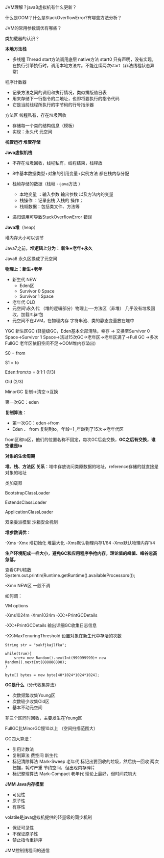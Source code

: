 JVM理解？java8虚拟机有什么更新？

什么是OOM？什么是StackOverflowError?有哪些方法分析？

JVM的常用参数调优有哪些？

类加载器的认识？



**本地方法栈**

- 多线程 Thread  start方法调用底层 native方法 start0 只有声明，没有实现，在执行引擎执行时，调用本地方法库。不能连续两次start（非法线程状态异常）

程序计数器 

- 记录方法之间的调用和执行情况，类似排版值日表
- 用来存储下一行指令的二地址，也即将要执行的指令代码
- 它是当前线程所执行的字节码的行号指示器

方法区  线程私有，存在垃圾回收

- 存储每一个类的结构信息（模板） 
- 实现：永久代  元空间



**栈管运行 堆管存储**  



**Java虚拟机栈**  

-  不存在垃圾回收，线程私有，线程结束，栈释放

- 8中基本数据类型+对象的引用变量+实例方法 都在栈内存分配

- 栈帧存储的数据（栈帧  --java方法 ）

  - 本地变量 ：输入参数 输出参数 以及方法内的变量
  - 栈操作 ：记录出栈 入栈的 操作；
  - 栈帧数据：包括类文件、方法等

  

- 递归调用可导致StackOverflowError  错误

**Java堆**（heap）

堆内存大小可以调节

Java7之前，**堆逻辑上分为： 新生+老年+永久**

Java8 永久区换成了元空间

**物理上：新生+老年**

- 新生代 NEW
  - Eden区
  - Survivor 0 Space
  - Survivor 1 Space
- 老年代 OLD
- 元空间\永久代 （堆的逻辑部分）物理上---方法区（非堆） 几乎没有垃圾回收，加载rt.jar包
- 元空间不在JVM，在物理内存  字符串池、类的静态变量放在堆中

YGC  新生区GC (轻量级GC，Eden基本全部清除，幸存 ->  交换至Survivor 0 Space->Survivor 1 Space->活过15次GC->老年区->老年区满了->Full GC ->多次FullGC 老年区依旧空间不足->OOM堆内存溢出)

S0 = from

S1 = to

Eden:from:to = 8:1:1  (1/3)

Old (2/3)

MinorGC  复制->清空->互换

第一次GC：eden

**复制算法**：

- 第一次GC：eden->from
- Eden 、 from 复制到to，年龄+1 ,年龄到了15次->老年代区



from区和to区，他们的位置名称不固定，每次GC后会交换，**GC之后有交换，谁空谁是to**



**对象的生命周期**





**堆、栈、方法区 关系**：堆中存放访问类原数据的地址，reference存储的就直接是对象的地址



类加载器

BootstrapClassLoader

ExtendsClassLoader

ApplicationClassLoader

双亲委派模型  沙箱安全机制



**堆参数调优**：

-Xms -Xmx  堆初始化 堆最大化  -Xms默认物理内存1/64  -Xmx默认物理内存1/4

**生产环境配成一样大小，避免GC和应用程序争抢内存，理论值的峰值、峰谷忽高忽低。**

查看CPU核数 System.out.println(Runtime.getRuntime().availableProcessors());

-Xmn NEW区 一般不调

如何调：

VM options 

-Xms1024m -Xmn1024m -XX:+PrintGCDetails 

-XX:+PrintGCDetails 输出详细GC收集日志信息

-XX:MaxTenuringThreshold 设置对象在新生代中存活的次数

```
String str = "sakfjkajlfka";

while(true){
	sre+= new Random().nextInt(999999999)+ new Random().nextInt(888888888);
}

byte[] bytes = new byte[40*1024*1024*1024];

```

**GC是什么**（分代收集算法）

- 次数频繁收集Young区
- 次数较少收集Old区
- 基本不动元空间

非三个区同时回收，主要发生在Young区

FullGC比MinorGC慢10以上  （空间扫描范围大）

GC四大算法：

- 引用计数法
- 复制算法    费空间  新生代
- 标记清除算法 Mark-Sweep 老年代 标记出要回收的垃圾，然后统一回收  两次扫描，耗时严重 节约空间，但出现内存碎片 
- 标记整理算法 Mark-Compact  老年代   理论上最好，但时间花销大



**JMM  Java内存模型**

- 可见性
- 原子性
- 有序性

volatile是java虚拟机提供的轻量级的同步机制

- 保证可见性
- 不保证原子性
- 禁止指令重排序

JMM控制线程间的通信